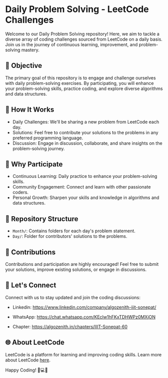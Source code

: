 # Daily Problem Solving - LeetCode Challenges

Welcome to our Daily Problem Solving repository! Here, we aim to tackle a diverse array of coding challenges sourced from LeetCode on a daily basis. Join us in the journey of continuous learning, improvement, and problem-solving mastery.

## 🚀 Objective

The primary goal of this repository is to engage and challenge ourselves with daily problem-solving exercises. By participating, you will enhance your problem-solving skills, practice coding, and explore diverse algorithms and data structures.

## 📅 How It Works

- Daily Challenges: We'll be sharing a new problem from LeetCode each day.
- Solutions: Feel free to contribute your solutions to the problems in any preferred programming language.
- Discussion: Engage in discussion, collaborate, and share insights on the problem-solving journey.

## 🌟 Why Participate

- Continuous Learning: Daily practice to enhance your problem-solving skills.
- Community Engagement: Connect and learn with other passionate coders.
- Personal Growth: Sharpen your skills and knowledge in algorithms and data structures.

## 📁 Repository Structure

- `Month/`: Contains folders for each day's problem statement.
- `Day/`: Folder for contributors' solutions to the problems.

## 🤝 Contributions

Contributions and participation are highly encouraged! Feel free to submit your solutions, improve existing solutions, or engage in discussions.

## 📌 Let's Connect

Connect with us to stay updated and join the coding discussions:

- Linkedin: https://www.linkedin.com/company/algozenith-iiit-sonepat/

- WhatsApp: https://chat.whatsapp.com/KEclw1hFKxTDHWPz0MXjON

- Chapter: https://algozenith.in/chapters/IIIT-Sonepat-60

## 🌐 About LeetCode

LeetCode is a platform for learning and improving coding skills. Learn more about LeetCode [here](https://leetcode.com/).

Happy Coding! 🌟💻🚀

